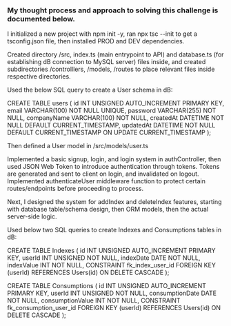 ### My thought process and approach to solving this challenge is documented below.

I initialized a new project with npm init -y, ran npx tsc --init to get a tsconfig.json file, then installed PROD and DEV dependencies.

Created directory /src, index.ts (main entrypoint to API) and database.ts (for establishing dB connection to MySQL server) files inside, and created subdirectories /controlllers, /models, /routes to place relevant files inside respective directories.


Used the below SQL query to create a User schema in dB:

CREATE TABLE users (
    id INT UNSIGNED AUTO_INCREMENT PRIMARY KEY,
    email VARCHAR(100) NOT NULL UNIQUE,
    password VARCHAR(255) NOT NULL,
    companyName VARCHAR(100) NOT NULL,
    createdAt DATETIME NOT NULL DEFAULT CURRENT_TIMESTAMP,
    updatedAt DATETIME NOT NULL DEFAULT CURRENT_TIMESTAMP ON UPDATE CURRENT_TIMESTAMP
);

Then defined a User model in /src/models/user.ts

Implemented a basic signup, login, and login system in authController, then used JSON Web Token to introduce authentication through tokens.
Tokens are generated and sent to client on login, and invalidated on logout.
Implemented authenticateUser middleware function to protect certain routes/endpoints before proceeding to process.


Next, I designed the system for addIndex and deleteIndex features, starting with database table/schema design, then ORM models, then the actual server-side logic.

Used below two SQL queries to create Indexes and Consumptions tables in dB:

CREATE TABLE Indexes (
    id INT UNSIGNED AUTO_INCREMENT PRIMARY KEY,
    userId INT UNSIGNED NOT NULL,
    indexDate DATE NOT NULL,
    indexValue INT NOT NULL,
    CONSTRAINT fk_index_user_id FOREIGN KEY (userId) REFERENCES Users(id) ON DELETE CASCADE
);

CREATE TABLE Consumptions (
    id INT UNSIGNED AUTO_INCREMENT PRIMARY KEY,
    userId INT UNSIGNED NOT NULL,
    consumptionDate DATE NOT NULL,
    consumptionValue INT NOT NULL,
    CONSTRAINT fk_consumption_user_id FOREIGN KEY (userId) REFERENCES Users(id) ON DELETE CASCADE
);
